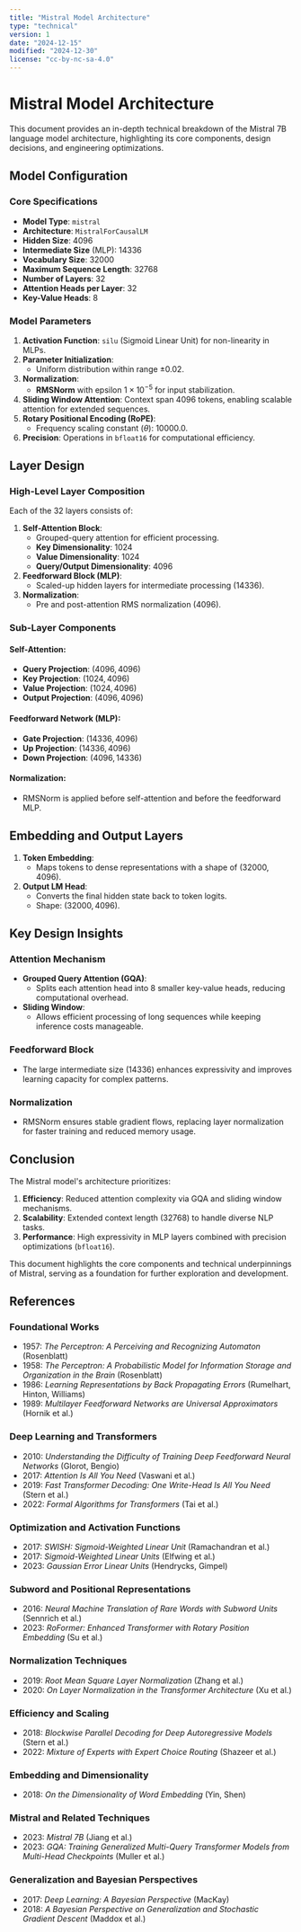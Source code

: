 ```yaml
---
title: "Mistral Model Architecture"
type: "technical"
version: 1
date: "2024-12-15"
modified: "2024-12-30"
license: "cc-by-nc-sa-4.0"
---
```


# **Mistral Model Architecture**

This document provides an in-depth technical breakdown of the Mistral 7B language model architecture, highlighting its core components, design decisions, and engineering optimizations.

## **Model Configuration**

### **Core Specifications**
- **Model Type**: `mistral`
- **Architecture**: `MistralForCausalLM`
- **Hidden Size**: $4096$
- **Intermediate Size** (MLP): $14336$
- **Vocabulary Size**: $32000$
- **Maximum Sequence Length**: $32768$
- **Number of Layers**: $32$
- **Attention Heads per Layer**: $32$
- **Key-Value Heads**: $8$

### **Model Parameters**
1. **Activation Function**: `silu` (Sigmoid Linear Unit) for non-linearity in MLPs.
2. **Parameter Initialization**:
   - Uniform distribution within range $\pm 0.02$.
3. **Normalization**:
   - **RMSNorm** with epsilon $1 \times 10^{-5}$ for input stabilization.
4. **Sliding Window Attention**: Context span $4096$ tokens, enabling scalable attention for extended sequences.
5. **Rotary Positional Encoding (RoPE)**:
   - Frequency scaling constant ($\theta$): $10000.0$.
6. **Precision**: Operations in `bfloat16` for computational efficiency.

## **Layer Design**

### **High-Level Layer Composition**
Each of the $32$ layers consists of:
1. **Self-Attention Block**:
   - Grouped-query attention for efficient processing.
   - **Key Dimensionality**: $1024$
   - **Value Dimensionality**: $1024$
   - **Query/Output Dimensionality**: $4096$
2. **Feedforward Block (MLP)**:
   - Scaled-up hidden layers for intermediate processing ($14336$).
3. **Normalization**:
   - Pre and post-attention RMS normalization ($4096$).

### **Sub-Layer Components**
#### **Self-Attention**:
- **Query Projection**: $(4096, 4096)$
- **Key Projection**: $(1024, 4096)$
- **Value Projection**: $(1024, 4096)$
- **Output Projection**: $(4096, 4096)$

#### **Feedforward Network (MLP)**:
- **Gate Projection**: $(14336, 4096)$
- **Up Projection**: $(14336, 4096)$
- **Down Projection**: $(4096, 14336)$

#### **Normalization**:
- RMSNorm is applied before self-attention and before the feedforward MLP.

## **Embedding and Output Layers**

1. **Token Embedding**:
   - Maps tokens to dense representations with a shape of $(32000, 4096)$.
2. **Output LM Head**:
   - Converts the final hidden state back to token logits.
   - Shape: $(32000, 4096)$.

## **Key Design Insights**

### **Attention Mechanism**
- **Grouped Query Attention (GQA)**:
   - Splits each attention head into 8 smaller key-value heads, reducing computational overhead.
- **Sliding Window**:
   - Allows efficient processing of long sequences while keeping inference costs manageable.

### **Feedforward Block**
- The large intermediate size ($14336$) enhances expressivity and improves learning capacity for complex patterns.

### **Normalization**
- RMSNorm ensures stable gradient flows, replacing layer normalization for faster training and reduced memory usage.

## **Conclusion**

The Mistral model's architecture prioritizes:
1. **Efficiency**: Reduced attention complexity via GQA and sliding window mechanisms.
2. **Scalability**: Extended context length ($32768$) to handle diverse NLP tasks.
3. **Performance**: High expressivity in MLP layers combined with precision optimizations (`bfloat16`).

This document highlights the core components and technical underpinnings of Mistral, serving as a foundation for further exploration and development.

## **References**

### **Foundational Works**
- 1957: *The Perceptron: A Perceiving and Recognizing Automaton* (Rosenblatt)
- 1958: *The Perceptron: A Probabilistic Model for Information Storage and Organization in the Brain* (Rosenblatt)
- 1986: *Learning Representations by Back Propagating Errors* (Rumelhart, Hinton, Williams)
- 1989: *Multilayer Feedforward Networks are Universal Approximators* (Hornik et al.)

### **Deep Learning and Transformers**
- 2010: *Understanding the Difficulty of Training Deep Feedforward Neural Networks* (Glorot, Bengio)
- 2017: *Attention Is All You Need* (Vaswani et al.)
- 2019: *Fast Transformer Decoding: One Write-Head Is All You Need* (Stern et al.)
- 2022: *Formal Algorithms for Transformers* (Tai et al.)

### **Optimization and Activation Functions**
- 2017: *SWISH: Sigmoid-Weighted Linear Unit* (Ramachandran et al.)
- 2017: *Sigmoid-Weighted Linear Units* (Elfwing et al.)
- 2023: *Gaussian Error Linear Units* (Hendrycks, Gimpel)

### **Subword and Positional Representations**
- 2016: *Neural Machine Translation of Rare Words with Subword Units* (Sennrich et al.)
- 2023: *RoFormer: Enhanced Transformer with Rotary Position Embedding* (Su et al.)

### **Normalization Techniques**
- 2019: *Root Mean Square Layer Normalization* (Zhang et al.)
- 2020: *On Layer Normalization in the Transformer Architecture* (Xu et al.)

### **Efficiency and Scaling**
- 2018: *Blockwise Parallel Decoding for Deep Autoregressive Models* (Stern et al.)
- 2022: *Mixture of Experts with Expert Choice Routing* (Shazeer et al.)

### **Embedding and Dimensionality**
- 2018: *On the Dimensionality of Word Embedding* (Yin, Shen)

### **Mistral and Related Techniques**
- 2023: *Mistral 7B* (Jiang et al.)
- 2023: *GQA: Training Generalized Multi-Query Transformer Models from Multi-Head Checkpoints* (Muller et al.)

### **Generalization and Bayesian Perspectives**
- 2017: *Deep Learning: A Bayesian Perspective* (MacKay)
- 2018: *A Bayesian Perspective on Generalization and Stochastic Gradient Descent* (Maddox et al.)
